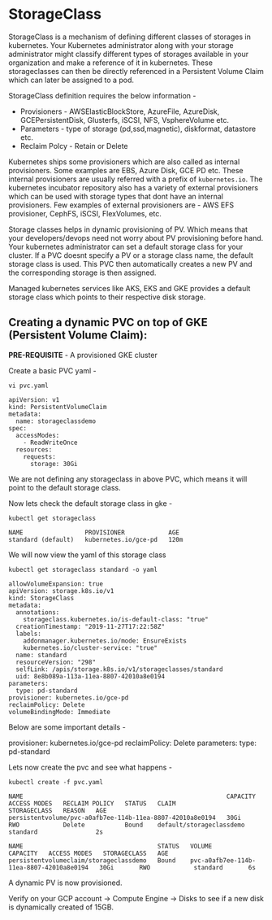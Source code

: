 # StorageClass

StorageClass is a mechanism of defining different classes of storages in kubernetes. Your Kubernetes administrator along with your storage administrator might classify different types of storages available in your organization and make a reference of it in kubernetes. These storageclasses can then be directly referenced in a Persistent Volume Claim which can later be assigned to a pod. 

StorageClass definition requires the below information - 

* Provisioners - AWSElasticBlockStore, AzureFile, AzureDisk, GCEPersistentDisk, Glusterfs, iSCSI, NFS, VsphereVolume etc.
* Parameters - type of storage (pd,ssd,magnetic), diskformat, datastore etc. 
* Reclaim Polcy - Retain or Delete

Kubernetes ships some provisioners which are also called as internal provisioners. Some examples are EBS, Azure Disk, GCE PD etc. These internal provisioners are usually referred with a prefix of `kubernetes.io`. The kubernetes incubator repository also has a variety of external provisioners which can be used with storage types that dont have an internal provisioners. Few examples of external provisioners are - AWS EFS provisioner, CephFS, iSCSI, FlexVolumes, etc. 

Storage classes helps in dynamic provisioning of PV. Which means that your developers/devops need not worry about PV provisioning before hand. Your kubernetes administrator can set a default storage class for your cluster. If a PVC doesnt specify a PV or a storage class name, the default storage class is used. This PVC then automatically creates a new PV and the corresponding storage is then assigned. 

Managed kubernetes services like AKS, EKS and GKE provides a default storage class which points to their respective disk storage. 

## Creating a dynamic PVC on top of GKE (Persistent Volume Claim):

**PRE-REQUISITE** - A provisioned GKE cluster 

Create a basic PVC yaml - 

```
vi pvc.yaml

apiVersion: v1
kind: PersistentVolumeClaim
metadata:
  name: storageclassdemo
spec:
  accessModes:
    - ReadWriteOnce
  resources:
    requests:
      storage: 30Gi

```

We are not defining any storageclass in above PVC, which means it will point to the default storage class. 

Now lets check the default storage class in gke - 

```
kubectl get storageclass

NAME                 PROVISIONER            AGE
standard (default)   kubernetes.io/gce-pd   120m

```

We will now view the yaml of this storage class 

```
kubectl get storageclass standard -o yaml

allowVolumeExpansion: true
apiVersion: storage.k8s.io/v1
kind: StorageClass
metadata:
  annotations:
    storageclass.kubernetes.io/is-default-class: "true"
  creationTimestamp: "2019-11-27T17:22:58Z"
  labels:
    addonmanager.kubernetes.io/mode: EnsureExists
    kubernetes.io/cluster-service: "true"
  name: standard
  resourceVersion: "298"
  selfLink: /apis/storage.k8s.io/v1/storageclasses/standard
  uid: 8e8b089a-113a-11ea-8807-42010a8e0194
parameters:
  type: pd-standard
provisioner: kubernetes.io/gce-pd
reclaimPolicy: Delete
volumeBindingMode: Immediate

```

Below are some important details - 

provisioner: kubernetes.io/gce-pd
reclaimPolicy: Delete
parameters: type: pd-standard


Lets now create the pvc and see what happens - 

```
kubectl create -f pvc.yaml 

NAME                                                        CAPACITY   ACCESS MODES   RECLAIM POLICY   STATUS   CLAIM                      STORAGECLASS   REASON   AGE
persistentvolume/pvc-a0afb7ee-114b-11ea-8807-42010a8e0194   30Gi       RWO            Delete           Bound    default/storageclassdemo   standard                2s

NAME                                     STATUS   VOLUME                                     CAPACITY   ACCESS MODES   STORAGECLASS   AGE
persistentvolumeclaim/storageclassdemo   Bound    pvc-a0afb7ee-114b-11ea-8807-42010a8e0194   30Gi       RWO            standard       6s

```

A dynamic PV is now provisioned. 

Verify on your GCP account -> Compute Engine -> Disks to see if a new disk is dynamically created of 15GB.

